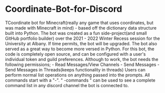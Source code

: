 # Coordinate-Bot-for-Discord
TCoordinate bot for Minecraft(really any game that uses coordinates, but was made with Minecraft in mind) - based off the dictionary data structure built into Python.
The bot was created as a fun side-project(and small GitHub portfolio builder) over the 2021 - 2022 Winter Recess session for the University at Albany. If time permits, the bot will be upgraded. The bot also served as a great way to become more versed in Python.
For this bot, the code is completely open source, and can be configured with a user's individual token and guild preferences. Although to work, the bot needs the following permissions;
    - Read Messages/View Channels
    - Send Messages
    - Send Messages in Threads(keeps functionality in threads)
Users can perform normal list operations on anything passed into the prompts.
All commands start with a "-".
" -commands " can be used to see a complete command list in any discord channel the bot is connected to.
